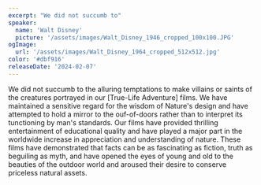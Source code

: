 ```yaml
---
excerpt: "We did not succumb to"
speaker:
  name: 'Walt Disney'
  picture: '/assets/images/Walt_Disney_1946_cropped_100x100.JPG'
ogImage:
  url: '/assets/images/Walt_Disney_1964_cropped_512x512.jpg'
color: '#dbf916'
releaseDate: '2024-02-07'
---
```

We did not succumb to the alluring temptations to make villains or saints of the creatures portrayed in our [True-Life Adventure] films. We have maintained a sensitive regard for the wisdom of Nature's design and have attempted to hold a mirror to the ouf-of-doors rather than to interpret its tunctioning by man's standards. Our films have provided thrilling entertainment of educational quality and have played a major part in the worldwide increase in appreciation and understanding of nature. These films have demonstrated that facts can be as fascinating as fiction, truth as beguiling as myth, and have opened the eyes of young and old to the beauties of the outdoor world and aroused their desire to conserve priceless natural assets.

